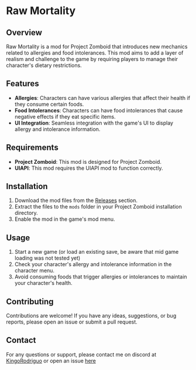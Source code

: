 # Raw Mortality

## Overview
Raw Mortality is a mod for Project Zomboid that introduces new mechanics related to allergies and food intolerances. This mod aims to add a layer of realism and challenge to the game by requiring players to manage their character's dietary restrictions.

## Features
- **Allergies**: Characters can have various allergies that affect their health if they consume certain foods.
- **Food Intolerances**: Characters can have food intolerances that cause negative effects if they eat specific items.
- **UI Integration**: Seamless integration with the game's UI to display allergy and intolerance information.

## Requirements
- **Project Zomboid**: This mod is designed for Project Zomboid.
- **UIAPI**: This mod requires the UIAPI mod to function correctly.

## Installation
1. Download the mod files from the [Releases](https://github.com/yourusername/raw-mortality/releases) section.
2. Extract the files to the `mods` folder in your Project Zomboid installation directory.
3. Enable the mod in the game's mod menu.

## Usage
1. Start a new game (or load an existing save, be aware that mid game loading was not tested yet)
2. Check your character's allergy and intolerance information in the character menu.
3. Avoid consuming foods that trigger allergies or intolerances to maintain your character's health.

## Contributing
Contributions are welcome! If you have any ideas, suggestions, or bug reports, please open an issue or submit a pull request.

## Contact
For any questions or support, please contact me on discord at [KingoRodriguo](297712256286720002) or open an issue [here](https://github.com/KingoRodriguo/RawMortality/issues) 

